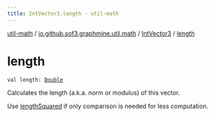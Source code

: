 ```yaml
---
title: IntVector3.length - util-math
---
```


[util-math](../../index.html) / [io.github.sof3.graphmine.util.math](../index.html) / [IntVector3](index.html) / [length](./length.html)

# length

`val length: `[`Double`](https://kotlinlang.org/api/latest/jvm/stdlib/kotlin/-double/index.html)

Calculates the length (a.k.a. norm or modulus) of this vector.

Use [lengthSquared](length-squared.html) if only comparison is needed for less computation.

